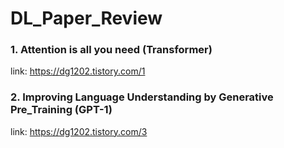 # DL_Paper_Review
 
### 1. Attention is all you need (Transformer)
link: https://dg1202.tistory.com/1

### 2. Improving Language Understanding by Generative Pre_Training (GPT-1) 
link: https://dg1202.tistory.com/3
